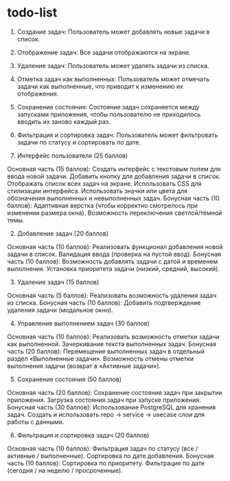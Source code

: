 # todo-list

1. Создание задач: Пользователь может добавлять новые задачи в список.
2. Отображение задач: Все задачи отображаются на экране.
3. Удаление задач: Пользователь может удалять задачи из списка.
4. Отметка задач как выполненных: Пользователь может отмечать задачи как выполненные, что приводит к изменению их отображения.
5. Сохранение состояния: Состояние задач сохраняется между запусками приложения, чтобы пользователю не приходилось вводить их заново каждый раз.
6. Фильтрация и сортировка задач: Пользователь может фильтровать задачи по статусу и сортировать по дате.


1. Интерфейс пользователя (25 баллов)

Основная часть (15 баллов):
Создать интерфейс с текстовым полем для ввода новой задачи.
Добавить кнопку для добавления задачи в список.
Отображать список всех задач на экране.
Использовать CSS для стилизации интерфейса.
Использовать значки или цвета для обозначения выполненных и невыполненных задач.
Бонусная часть (10 баллов):
Адаптивная верстка (чтобы корректно смотрелось при изменении размера окна).
Возможность переключения светлой/тёмной темы.

2. Добавление задач (20 баллов)

Основная часть (10 баллов):
Реализовать функционал добавления новой задачи в список.
Валидация ввода (проверка на пустой ввод).
Бонусная часть (10 баллов):
Возможность добавлять задачи с датой и временем выполнения.
Установка приоритета задачи (низкий, средний, высокий).

3. Удаление задач (15 баллов)

Основная часть (5 баллов):
Реализовать возможность удаления задач из списка.
Бонусная часть (10 баллов):
Добавить подтверждение удаления задачи (модальное окно).

4. Управление выполнением задач (30 баллов)

Основная часть (10 баллов):
Реализовать возможность отметки задачи как выполненной.
Зачеркивание текста выполненных задач.
Бонусная часть (20 баллов):
Перемещение выполненных задач в отдельный раздел «Выполненные задачи».
Возможность отмены отметки выполнения задачи (возврат в «Активные задачи»).

5. Сохранение состояния (50 баллов)

Основная часть (20 баллов):
Сохранение состояния задач при закрытии приложения.
Загрузка состояния задач при запуске приложения.
Бонусная часть (30 баллов):
Использование PostgreSQL для хранения задач.
Создать и использовать repo → service → usecase слои для работы с данными.

6. Фильтрация и сортировка задач (20 баллов)

Основная часть (10 баллов):
Фильтрация задач по статусу (все / активные / выполненные).
Сортировка по дате добавления.
Бонусная часть (10 баллов):
Сортировка по приоритету.
Фильтрация по дате (сегодня / на неделю / просроченные).
